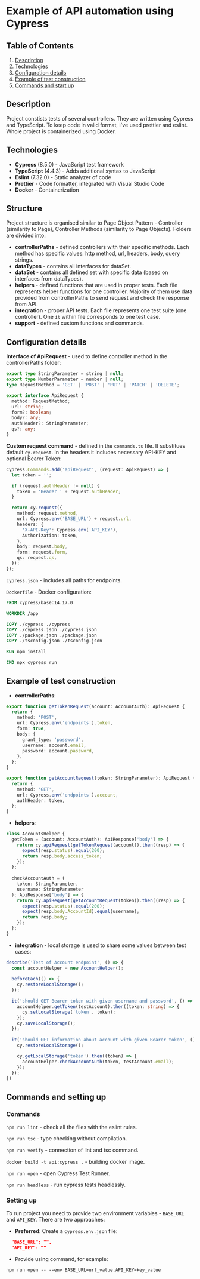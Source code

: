 # Example of API automation using Cypress

## Table of Contents
1. [Description](#description)
2. [Technologies](#technologies)
3. [Configuration details](#configuration-details)
4. [Example of test construction](#example-of-test-construction)
5. [Commands and start up](#commands-and-start-up)

## Description
Project constists tests of several controllers. They are written using Cypress and TypeScript. To keep code in valid format, I've used prettier and eslint.
Whole project is containerized using Docker.

## Technologies
- **Cypress** (8.5.0) - JavaScript test framework
- **TypeScript** (4.4.3) - Adds additional syntax to JavaScript
- **Eslint** (7.32.0) -  Static analyzer of code
- **Prettier** -  Code formatter, integrated with Visual Studio Code
- **Docker** - Containerization

## Structure
Project structure is organised similar to Page Object Pattern - Controller (similarity to Page), Controller Methods (similarity to Page Objects). Folders are divided into:
- **controllerPaths** - defined controllers with their specific methods. Each method has specific values: http method, url, headers, body, query strings.
- **dataTypes** - contains all interfaces for dataSet.
- **dataSet** - contains all defined set with specific data (based on interfaces from dataTypes).
- **helpers** - defined functions that are used in proper tests. Each file represents helper functions for one controller. Majority of them use data provided from controllerPaths to send request and check the response from API.
- **integration** - proper API tests. Each file represents one test suite (one controller). One `it` within file corresponds to one test case.
- **support** - defined custom functions and commands.

## Configuration details
**Interface of ApiRequest** - used to define controller method in the controllerPaths folder:
```typescript
export type StringParameter = string | null;
export type NumberParameter = number | null;
type RequestMethod = 'GET' | 'POST' | 'PUT' | 'PATCH' | 'DELETE';

export interface ApiRequest {
  method: RequestMethod;
  url: string;
  form?: boolean;
  body?: any;
  authHeader?: StringParameter;
  qs?: any;
}
```

**Custom request command** - defined in the `commands.ts` file. It substitues default `cy.request`. In the headers it includes necessary API-KEY and optional Bearer Token:
```typescript
Cypress.Commands.add('apiRequest', (request: ApiRequest) => {
  let token = '';

  if (request.authHeader != null) {
    token = 'Bearer ' + request.authHeader;
  }

  return cy.request({
    method: request.method,
    url: Cypress.env('BASE_URL') + request.url,
    headers: {
      'X-API-Key': Cypress.env('API_KEY'),
      Authorization: token,
    },
    body: request.body,
    form: request.form,
    qs: request.qs,
  });
});
```

`cypress.json` - includes all paths for endpoints.

`Dockerfile` - Docker configuration:
```dockerfile
FROM cypress/base:14.17.0

WORKDIR /app

COPY ./cypress ./cypress
COPY ./cypress.json ./cypress.json
COPY ./package.json ./package.json
COPY ./tsconfig.json ./tsconfig.json

RUN npm install

CMD npx cypress run
```

## Example of test construction
- **controllerPaths**:
```typescript
export function getTokenRequest(account: AccountAuth): ApiRequest {
  return {
    method: 'POST',
    url: Cypress.env('endpoints').token,
    form: true,
    body: {
      grant_type: 'password',
      username: account.email,
      password: account.password,
    },
  };
}

export function getAccountRequest(token: StringParameter): ApiRequest {
  return {
    method: 'GET',
    url: Cypress.env('endpoints').account,
    authHeader: token,
  };
}
```

- **helpers**:
```typescript
class AccountsHelper {
  getToken = (account: AccountAuth): ApiResponse['body'] => {
    return cy.apiRequest(getTokenRequest(account)).then((resp) => {
      expect(resp.status).equal(200);
      return resp.body.access_token;
    });
  };
  
  checkAccountAuth = (
    token: StringParameter,
    username: StringParameter
  ): ApiResponse['body'] => {
    return cy.apiRequest(getAccountRequest(token)).then((resp) => {
      expect(resp.status).equal(200);
      expect(resp.body.AccountId).equal(username);
      return resp.body;
    });
  };
}
```

- **integration** - local storage is used to share some values between test cases:
```typescript
describe('Test of Account endpoint', () => {
  const accountHelper = new AccountHelper();
  
  beforeEach(() => {
    cy.restoreLocalStorage();
  });

  it('should GET Bearer token with given username and password', () => {
    accountHelper.getToken(testAccount).then((token: string) => {
      cy.setLocalStorage('token', token);
    });
    cy.saveLocalStorage();
  });
  
  it('should GET information about account with given Bearer token', () => {
    cy.restoreLocalStorage();

    cy.getLocalStorage('token').then((token) => {
      accountHelper.checkAccountAuth(token, testAccount.email);
    });
  });
})
```

## Commands and setting up
### Commands
`npm run lint` - check all the files with the eslint rules.

`npm run tsc` - type checking without compilation.

`npm run verify` - connection of lint and tsc command.

`docker build -t api:cypress .` - building docker image.

`npm run open` - open Cypress Test Runner.

`npm run headless` - run cypress tests headlessly.

### Setting up
To run project you need to provide two environment variables - `BASE_URL` and `API_KEY`. There are two approaches:
- **Preferred**: Create a `cypress.env.json` file:
```json
  "BASE_URL": "",
  "API_KEY": ""
```

- Provide using command, for example: 

`npm run open -- --env BASE_URL=url_value,API_KEY=key_value`
